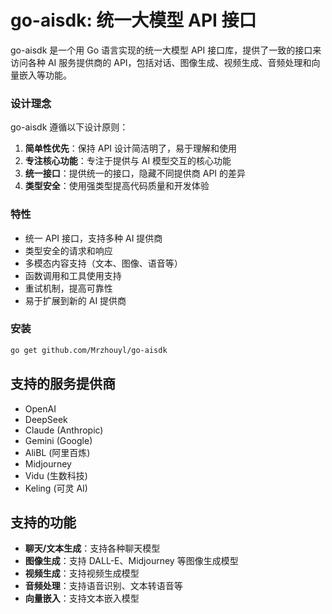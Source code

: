 # go-aisdk: 统一大模型 API 接口

go-aisdk 是一个用 Go 语言实现的统一大模型 API 接口库，提供了一致的接口来访问各种 AI 服务提供商的 API，包括对话、图像生成、视频生成、音频处理和向量嵌入等功能。

### 设计理念

go-aisdk 遵循以下设计原则：

1. **简单性优先**：保持 API 设计简洁明了，易于理解和使用
2. **专注核心功能**：专注于提供与 AI 模型交互的核心功能
3. **统一接口**：提供统一的接口，隐藏不同提供商 API 的差异
4. **类型安全**：使用强类型提高代码质量和开发体验

### 特性

- 统一 API 接口，支持多种 AI 提供商
- 类型安全的请求和响应
- 多模态内容支持（文本、图像、语音等）
- 函数调用和工具使用支持
- 重试机制，提高可靠性
- 易于扩展到新的 AI 提供商

### 安装

```bash
go get github.com/Mrzhouyl/go-aisdk
```

## 支持的服务提供商

- OpenAI
- DeepSeek
- Claude (Anthropic)
- Gemini (Google)
- AliBL (阿里百炼)
- Midjourney
- Vidu (生数科技)
- Keling (可灵 AI)

## 支持的功能

- **聊天/文本生成**：支持各种聊天模型
- **图像生成**：支持 DALL-E、Midjourney 等图像生成模型
- **视频生成**：支持视频生成模型
- **音频处理**：支持语音识别、文本转语音等
- **向量嵌入**：支持文本嵌入模型
